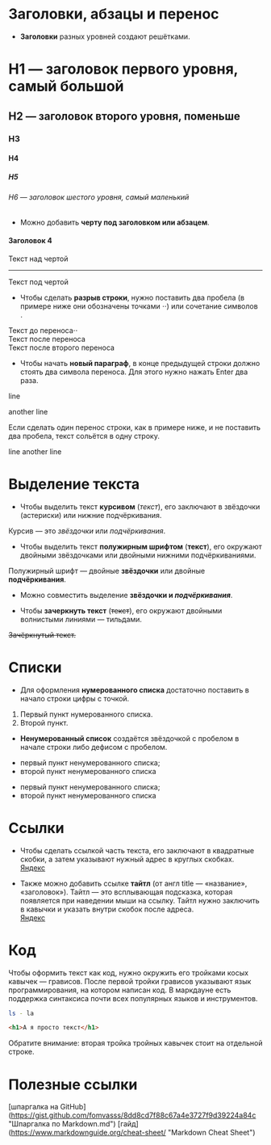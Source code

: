 # Заголовки, абзацы и перенос  


- **Заголовки** разных уровней создают решётками.  

# H1 — заголовок первого уровня, самый большой  
## H2 — заголовок второго уровня, поменьше  
### H3  
#### H4  
##### H5  
###### H6 — заголовок шестого уровня, самый маленький  


- Можно добавить **черту под заголовком или абзацем**.  

#### Заголовок 4  

Текст над чертой  

---  

Текст под чертой   


- Чтобы сделать **разрыв строки**, нужно поставить два пробела (в примере ниже они обозначены точками ⋅⋅) или сочетание символов <br>.  

Текст до переноса⋅⋅  
Текст после переноса <br>
Текст после второго переноса  


- Чтобы начать **новый параграф**, в конце предыдущей строки должно стоять два символа переноса. Для этого нужно нажать Enter два раза.  

line

another line  

Если сделать один перенос строки, как в примере ниже, и не поставить два пробела, текст сольётся в одну строку.  

line 
another line  


# Выделение текста  

- Чтобы выделить текст **курсивом** (*текст*), его заключают в звёздочки (астериски) или нижние подчёркивания.  

Курсив — это *звёздочки* или _подчёркивания_.  

- Чтобы выделить текст **полужирным шрифтом** (**текст**), его окружают двойными звёздочками или двойными нижними подчёркиваниями.  

Полужирный шрифт — двойные **звёздочки** или двойные __подчёркивания__.  

- Можно совместить выделение **звёздочки и _подчёркивания_**.  

- Чтобы **зачеркнуть текст** (~~текст~~), его окружают двойными волнистыми линиями — тильдами.  

~~Зачёркнутый текст.~~  


# Списки  

- Для оформления **нумерованного списка** достаточно поставить в начало строки цифры с точкой.  

1. Первый пункт нумерованного списка.  
2. Второй пункт.   

- **Ненумерованный список** создаётся звёздочкой с пробелом в начале строки либо дефисом с пробелом.  
* первый пункт ненумерованного списка;  
* второй пункт ненумерованного списка  


- первый пункт ненумерованного списка;  
- второй пункт ненумерованного списка   


# Ссылки

- Чтобы сделать ссылкой часть текста, его заключают в квадратные скобки, а затем указывают нужный адрес в круглых скобках.  
[Яндекс](https://www.yandex.ru)   

- Также можно добавить ссылке **тайтл** (от англ title — «название», «заголовок»). Тайтл — это всплывающая подсказка, которая появляется при наведении мыши на ссылку. Тайтл нужно заключить в кавычки и указать внутри скобок после адреса.  
[Яндекс](https://www.yandex.ru "Я Yandex!")  


# Код  

Чтобы оформить текст как код, нужно окружить его тройками косых кавычек — грависов. После первой тройки грависов указывают язык программирования, на котором написан код. В маркдауне есть поддержка синтаксиса почти всех популярных языков и инструментов.  

```bash
ls - la
```

```html
<h1>А я просто текст</h1>
```   


Обратите внимание: вторая тройка тройных кавычек стоит на отдельной строке.  

# Полезные ссылки  

[шпаргалкa на GitHub] (https://gist.github.com/fomvasss/8dd8cd7f88c67a4e3727f9d39224a84c "Шпаргалка по Markdown.md")
[гайд] (https://www.markdownguide.org/cheat-sheet/ "Markdown Cheat Sheet")
 





